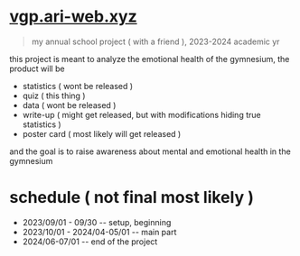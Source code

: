 # [vgp.ari-web.xyz](https://vgp.ari-web.xyz/)

> my annual school project ( with a friend ), 2023-2024 academic yr

this project is meant to analyze the emotional health of the gymnesium, the product will be

-   statistics ( wont be released )
-   quiz ( this thing )
-   data ( wont be released )
-   write-up ( might get released, but with modifications hiding true statistics )
-   poster card ( most likely will get released )

and the goal is to raise awareness about mental and emotional health in the gymnesium

# schedule ( not final most likely )

-   2023/09/01 - 09/30 -- setup, beginning
-   2023/10/01 - 2024/04-05/01 -- main part
-   2024/06-07/01 -- end of the project
